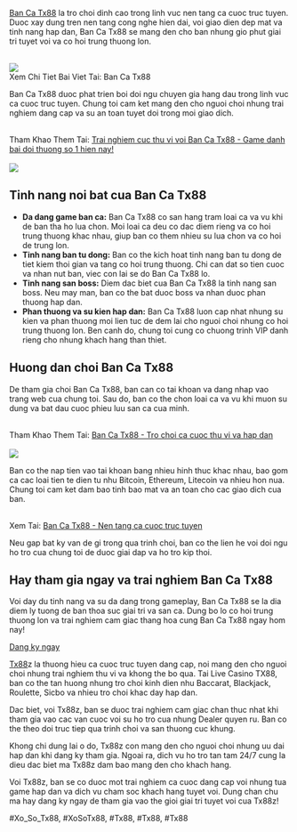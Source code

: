 <p><a href="https://tx88z.net/ban-ca-tx88/">Ban Ca Tx88</a> la tro choi dinh cao trong linh vuc nen tang ca cuoc truc tuyen. Duoc xay dung tren nen tang cong nghe hien dai, voi giao dien dep mat va tinh nang hap dan, Ban Ca Tx88 se mang den cho ban nhung gio phut giai tri tuyet voi va co hoi trung thuong lon.</p><br><img src="https://tx88z.net/wp-content/uploads/2025/02/su-hap-dan-cua-ban-ca-tx88.jpg"></br>
Xem Chi Tiet Bai Viet Tai: Ban Ca Tx88<p>Ban Ca Tx88 duoc phat trien boi doi ngu chuyen gia hang dau trong linh vuc ca cuoc truc tuyen. Chung toi cam ket mang den cho nguoi choi nhung trai nghiem dang cap va su an toan tuyet doi trong moi giao dich.</p><br>Tham Khao Them Tai: <a href="https://padlet.com/nguyenvandiepht1980/tx88-tr-i-nghi-m-ng-c-p-c-ng-dealer-quy-n-r-v-c-h-i-nh-n-th--s1ejrk9sswkjl38v/wish/R7dXadz6VwA9Z6bl">Trai nghiem cuc thu vi voi Ban Ca Tx88 - Game danh bai doi thuong so 1 hien nay!</a></br><br><img src="https://tx88z.net/wp-content/uploads/2025/02/chien-thuat-choi-ban-ca-tx88-hieu-qua.jpg"></br><h2>Tinh nang noi bat cua Ban Ca Tx88</h2><ul>
<li><strong>Da dang game ban ca:</strong> Ban Ca Tx88 co san hang tram loai ca va vu khi de ban tha ho lua chon. Moi loai ca deu co dac diem rieng va co hoi trung thuong khac nhau, giup ban co them nhieu su lua chon va co hoi de trung lon.</li>
<li><strong>Tinh nang ban tu dong:</strong> Ban co the kich hoat tinh nang ban tu dong de tiet kiem thoi gian va tang co hoi trung thuong. Chi can dat so tien cuoc va nhan nut ban, viec con lai se do Ban Ca Tx88 lo.</li>
<li><strong>Tinh nang san boss:</strong> Diem dac biet cua Ban Ca Tx88 la tinh nang san boss. Neu may man, ban co the bat duoc boss va nhan duoc phan thuong hap dan.</li>
<li><strong>Phan thuong va su kien hap dan:</strong> Ban Ca Tx88 luon cap nhat nhung su kien va phan thuong moi lien tuc de dem lai cho nguoi choi nhung co hoi trung thuong lon. Ben canh do, chung toi cung co chuong trinh VIP danh rieng cho nhung khach hang than thiet.</li>
</ul><h2>Huong dan choi Ban Ca Tx88</h2><p>De tham gia choi Ban Ca Tx88, ban can co tai khoan va dang nhap vao trang web cua chung toi. Sau do, ban co the chon loai ca va vu khi muon su dung va bat dau cuoc phieu luu san ca cua minh.</p><br>Tham Khao Them Tai: <a href="https://tx88znet1.blogspot.com/2025/03/trong-thoi-ai-cong-nghe-4.html">Ban Ca Tx88 - Tro choi ca cuoc thu vi va hap dan</a></br><br><img src="https://tx88z.net/wp-content/uploads/2025/02/meo-de-co-trai-nghiem-ban-ca-tx88.jpg"></br><p>Ban co the nap tien vao tai khoan bang nhieu hinh thuc khac nhau, bao gom ca cac loai tien te dien tu nhu Bitcoin, Ethereum, Litecoin va nhieu hon nua. Chung toi cam ket dam bao tinh bao mat va an toan cho cac giao dich cua ban.</p><br>Xem Tai: <a href="https://www.foolaboutmoney.ezsmartbuilder.com/board/board_topic/7315936/6668529.htm">Ban Ca Tx88 - Nen tang ca cuoc truc tuyen</a></br><p>Neu gap bat ky van de gi trong qua trinh choi, ban co the lien he voi doi ngu ho tro cua chung toi de duoc giai dap va ho tro kip thoi.</p><h2>Hay tham gia ngay va trai nghiem Ban Ca Tx88</h2><p>Voi day du tinh nang va su da dang trong gameplay, Ban Ca Tx88 se la dia diem ly tuong de ban thoa suc giai tri va san ca. Dung bo lo co hoi trung thuong lon va trai nghiem cam giac thang hoa cung Ban Ca Tx88 ngay hom nay!</p><p><a class="btn" href="#">Dang ky ngay</a></p><p><a href="https://tx88z.net/">Tx88</a>z la thuong hieu ca cuoc truc tuyen dang cap, noi mang den cho nguoi choi nhung trai nghiem thu vi va khong the bo qua. Tai Live Casino TX88, ban co the tan huong nhung tro choi kinh dien nhu Baccarat, Blackjack, Roulette, Sicbo va nhieu tro choi khac day hap dan.

Dac biet, voi Tx88z, ban se duoc trai nghiem cam giac chan thuc nhat khi tham gia vao cac van cuoc voi su ho tro cua nhung Dealer quyen ru. Ban co the theo doi truc tiep qua trinh choi va san thuong cuc khung.

Khong chi dung lai o do, Tx88z con mang den cho nguoi choi nhung uu dai hap dan khi dang ky tham gia. Ngoai ra, dich vu ho tro tan tam 24/7 cung la dieu dac biet ma Tx88z dam bao mang den cho khach hang.

Voi Tx88z, ban se co duoc mot trai nghiem ca cuoc dang cap voi nhung tua game hap dan va dich vu cham soc khach hang tuyet voi. Dung chan chu ma hay dang ky ngay de tham gia vao the gioi giai tri tuyet voi cua Tx88z!</p>
#Xo_So_Tx88, #XoSoTx88, #Tx88, #Tx88, #Tx88
